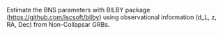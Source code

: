 Estimate the BNS parameters with BILBY package (https://github.com/lscsoft/bilby) using observational information (d_L, z, RA, Dec) from Non-Collapsar GRBs.
